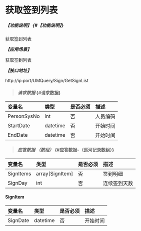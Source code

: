 # 获取签到列表

##### _【功能说明】_ {#【功能说明】}

获取签到列表

_**【应用场景】**_

获取签到列表

_**【接口地址】**_

http://ip:port/UMQuery/Sign/GetSignList

> #### _请求数据_ {#请求数据}

| 变量名 | 类型 | 是否必须 | 描述 |
| :--- | :--- | :--- | :--- |
| PersonSysNo | int | 否 | 人员编码 |
| StartDate | datetime | 否 | 开始时间 |
| EndDate | datetime | 否 | 开始时间 |




> #### _应答数据 （数组）_ {#应答数据-（巡河记录数组）}

| 变量名 | 类型 | 是否必须 | 描述 |
| :--- | :--- | :--- | :--- |
| SignItems | array[SignItem] | 否 | 签到明细|
| SignDay | int | 否 | 连续签到天数 |

#### SignItem

| 变量名 | 类型 | 是否必须 | 描述 |
| :--- | :--- | :--- | :--- |
| SignDate | datetime | 否 | 开始时间|


